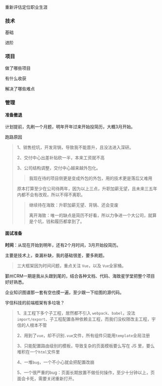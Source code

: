 重新评估定位职业生涯

### 技术

基础

进阶

### 项目

做了哪些项目

有什么收获

解决了哪些难点

### 管理



#### 准备撤退

计划提前，先刷一个月题，明年开年过来开始投简历，大概3月开始。

跑路原因

> 1、销售挖坑，开发背锅，导致我不能晋升，且没法进入深研。
>
> 2、交付中心出差补贴砍一半，本来工资就不高
>
> 3、公司结构调整，交付中心越来越外包化。
>
> > 我现在待的项目侧更是变成外包的外包，用的技术更是落后又难用
>
> 原本打算至少在公司待两年，因为以上三点，升职加薪无望，且未来三五年内都不会有改观，所以不得不离职。
>
> > 继续待在海致：升职加薪无望、背锅、还会变废
> >
> > 离开海致：唯一的缺点是简历不好看，所以力争进一个大公司，就算是个坑，钱和履历都拿到了。

#### 面试准备

**时间**：从现在开始到明年，还有2个月时间，3月开始投简历。

主要是技术上，查漏补缺，我的基础很差，要多刷题。

> 三大框架因为时间问题，重点关注 `Vue`，以及 `Vue`全家桶。

鄞州CRM一期是我从头跟到尾的，结合各种文档、代码、海致星学堂把整个项目好好熟悉。

企业知识图谱那一套有空也摸一遍，至少跟一下绘图的源代码。

宇信科技的前端框架有多垃圾？

> 1、主工程下多个子工程，居然都不引入 `webpack`、`babel`，没法`import/export`、子工程配置各种依赖主工程，而我们没权限改主工程，宇信的人根本不管
>
> 2、用到了`vue`，却不识别`.vue`文件，所有组件只能用`template`全局注册
>
> 3、只能配置路由级别的模板，导致复杂的页面模板要么写在 JS 里，要么堆积在一个`html`文件里
>
> 4、一堆`bug`，一个不小心就会把配置改崩
>
> 5、一个很严重的bug：页面长期放置不做任何操作，至少十分钟以上，页面会卡死，需要关闭重新打开。

